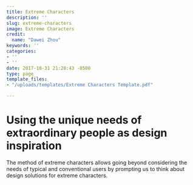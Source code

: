 ```yaml
---
title: Extreme Characters
description: ''
slug: extreme-characters
image: Extreme Characters
credit:
  name: "Dawei Zhou"
keywords: ''
categories:
- ''
- ''
date: 2017-10-31 21:28:43 -0500
type: page
template_files:
- "/uploads/templates/Extreme Characters Template.pdf"

---
```

# Using the unique needs of extraordinary people as design inspiration

The method of extreme characters allows going beyond considering the needs of typical and conventional users by prompting us to think about design solutions for extreme characters.
